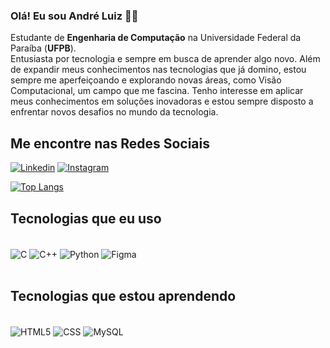 ### Olá! Eu sou André Luiz 👋🏾

Estudante de **Engenharia de Computação** na Universidade Federal da Paraíba (**UFPB**).<br/> Entusiasta por tecnologia e sempre em busca de aprender algo novo. Além de expandir meus conhecimentos nas tecnologias que já domino, estou sempre me aperfeiçoando e explorando novas áreas, como Visão Computacional, um campo que me fascina. Tenho interesse em aplicar meus conhecimentos em soluções inovadoras e estou sempre disposto a enfrentar novos desafios no mundo da tecnologia.

## Me encontre nas Redes Sociais

[![Linkedin](https://img.shields.io/badge/LinkedIn-0077B5?style=for-the-badge&logo=linkedin&logoColor=white)](https://www.linkedin.com/in/andreluiznt/)
[![Instagram](https://img.shields.io/badge/Instagram-E4405F?style=for-the-badge&logo=instagram&logoColor=white)](https://www.instagram.com/andreluisnct/)

[![Top Langs](https://github-readme-stats.vercel.app/api/top-langs/?username=andreluiznt&layout=compact)](https://github.com/andreluiznt/github-readme-stats)

## Tecnologias que eu uso

<div style="display: inline_block"><br/>
  <img align="center" alt="C" src="https://img.shields.io/badge/C-00599C?style=for-the-badge&logo=c&logoColor=white">
  <img align="center" alt="C++" src="https://img.shields.io/badge/C%2B%2B-00599C?style=for-the-badge&logo=c%2B%2B&logoColor=white">
  <img align="center" alt="Python" src="https://img.shields.io/badge/Python-14354C?style=for-the-badge&logo=python&logoColor=white">
  <img align="center" alt="Figma" src="https://img.shields.io/badge/Figma-F24E1E?style=for-the-badge&logo=figma&logoColor=white">
</div><br/>

## Tecnologias que estou aprendendo

<div style="display: inline_block"><br/>
  <img align="center" alt="HTML5" src="https://img.shields.io/badge/HTML5-E34F26?style=for-the-badge&logo=html5&logoColor=white">
  <img align="center" alt="CSS" src="https://img.shields.io/badge/CSS3-1572B6?style=for-the-badge&logo=css3&logoColor=white">
  <img align="center" alt="MySQL" src="https://img.shields.io/badge/MySQL-00000F?style=for-the-badge&logo=mysql&logoColor=white">
  <igm align="center" alt="Javascript" src="https://img.shields.io/badge/JavaScript-323330?style=for-the-badge&logo=javascript&logoColor=F7DF1E">
</div><br/>
